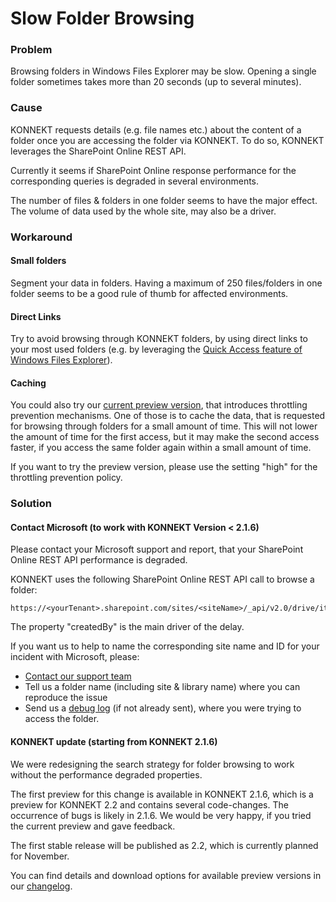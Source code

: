 # Slow Folder Browsing

### Problem

Browsing folders in Windows Files Explorer may be slow. Opening a single folder sometimes takes more than 20 seconds (up to several minutes).

### Cause

KONNEKT requests details (e.g. file names etc.) about the content of a folder once you are accessing the folder via KONNEKT. To do so, KONNEKT leverages the SharePoint Online REST API.

Currently it seems if SharePoint Online response performance for the corresponding queries is degraded in several environments.

The number of files & folders in one folder seems to have the major effect. The volume of data used by the whole site, may also be a driver.

### Workaround&#x20;

#### Small folders

Segment your data in folders. Having a maximum of 250 files/folders in one folder seems to be a good rule of thumb for affected environments.

#### Direct Links

Try to avoid browsing through KONNEKT folders, by using direct links to your most used folders (e.g. by leveraging the [Quick Access feature of Windows Files Explorer](https://support.microsoft.com/en-us/windows/pin-remove-and-customize-in-quick-access-7344ff13-bdf4-9f40-7f76-0b1092d2495b)).

#### Caching

You could also try our [current preview version](https://docs.konnekt.io/changelog#2.1.4-preview-for-v2.2-published-2022-09-19), that introduces throttling prevention mechanisms. One of those is to cache the data, that is requested for browsing through folders for a small amount of time. This will not lower the amount of time for the first access, but it may make the second access faster, if you access the same folder again within a small amount of time.

If you want to try the preview version, please use the setting "high" for the throttling prevention policy.

### Solution

#### Contact Microsoft (to work with KONNEKT Version < 2.1.6)

Please contact your Microsoft support and report, that your SharePoint Online REST API performance is degraded.

KONNEKT uses the following SharePoint Online REST API call to browse a folder:

```
https://<yourTenant>.sharepoint.com/sites/<siteName>/_api/v2.0/drive/items/<ID>/children
```

The property "createdBy" is the main driver of the delay.

If you want us to help to name the corresponding site name and ID for your incident with Microsoft, please:

* [Contact our support team](https://www.konnekt.io/help/)&#x20;
* Tell us a folder name (including site & library name) where you can reproduce the issue
* Send us a [debug log](debug-log-preparation.md) (if not already sent), where you were trying to access the folder.

#### KONNEKT update (starting from KONNEKT 2.1.6)

We were redesigning the search strategy for folder browsing to work without the performance degraded properties.

The first preview for this change is available in KONNEKT 2.1.6, which is a preview for KONNEKT 2.2 and contains several code-changes. The occurrence of bugs is likely in 2.1.6. We would be very happy, if you tried the current preview and gave feedback.

The first stable release will be published as 2.2, which is currently planned for November.

You can find details and download options for available preview versions in our [changelog](../changelog.md).
